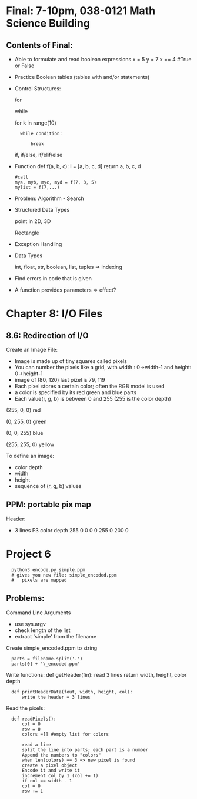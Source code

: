 # Final: 7-10pm, 038-0121 Math Science Building
## Contents of Final:
* Able to formulate and read boolean expressions
      x = 5
      y = 7
      x == 4 #True or False


* Practice Boolean tables (tables with and/or statements)
* Control Structures:

  for

  while

  for k in range(10)

        while condition:

            break

  if, if/else, if/elif/else

* Function
      def f(a, b, c):
          l = [a, b, c, d]
          return a, b, c, d

      #call
      mya, myb, myc, myd = f(7, 3, 5)
      mylist = f(7,...)

* Problem: Algorithm - Search

* Structured Data Types

  point in 2D, 3D

  Rectangle

* Exception Handling
* Data Types

  int, float, str, boolean, list, tuples => indexing

* Find errors in code that is given

* A function provides parameters => effect?

# Chapter 8: I/O Files
## 8.6: Redirection of I/O
Create an Image File:
* Image is made up of tiny squares called pixels
* You can number the pixels like a grid, with width : 0->width-1 and height: 0->height-1
* image of (80, 120) last pizel is 79, 119
* Each pixel stores a certain color; often the RGB model is used
* a color is specified by its red green and blue parts
* Each value(r, g, b) is between 0 and 255 (255 is the color depth)

(255, 0, 0) red

(0, 255, 0) green

(0, 0, 255) blue

(255, 255, 0) yellow

To define an image:
* color depth
* width
* height
* sequence of (r, g, b) values

## PPM: portable pix map
Header:
* 3 lines
      P3
      <width> <height>
      color depth
      255 0 0  0 0 255  0 200 0

# Project 6
      python3 encode.py simple.ppm
      # gives you new file: simple_encoded.ppm
      #   pixels are mapped

## Problems:
Command Line Arguments
* use sys.argv
* check length of the list
* extract 'simple' from the filename

Create simple_encoded.ppm to string

      parts = filename.split('.')
      parts[0] + '\_encoded.ppm'

Write functions:
      def getHeader(fin):
          read 3 lines
          return width, height, color depth

      def printHeaderData(fout, width, height, col):
          write the header = 3 lines

Read the pixels:

      def readPixels():
          col = 0
          row = 0
          colors =[] #empty list for colors

          read a line
          split the line into parts; each part is a number
          Append the numbers to "colors"
          when len(colors) == 3 => new pixel is found
          create a pixel object
          Encode it and write it
          increment col by 1 (col += 1)
          if col == width - 1
          col = 0
          row += 1
